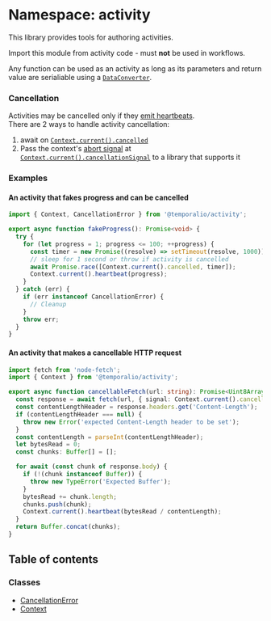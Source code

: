 # Namespace: activity

This library provides tools for authoring activities.

Import this module from activity code - must **not** be used in workflows.

Any function can be used as an activity as long as its parameters and return value are serialiable using a [`DataConverter`](../interfaces/worker.dataconverter.md).

### Cancellation
Activities may be cancelled only if they [emit heartbeats](../classes/activity.context.md#heartbeat).<br/>
There are 2 ways to handle activity cancellation:
1. await on [`Context.current().cancelled`](../classes/activity.context.md#cancelled)
1. Pass the context's [abort signal](https://developer.mozilla.org/en-US/docs/Web/API/AbortSignal) at [`Context.current().cancellationSignal`](../classes/activity.context.md#cancellationsignal) to a library that supports it

### Examples

#### An activity that fakes progress and can be cancelled
```ts
import { Context, CancellationError } from '@temporalio/activity';

export async function fakeProgress(): Promise<void> {
  try {
    for (let progress = 1; progress <= 100; ++progress) {
      const timer = new Promise((resolve) => setTimeout(resolve, 1000));
      // sleep for 1 second or throw if activity is cancelled
      await Promise.race([Context.current().cancelled, timer]);
      Context.current().heartbeat(progress);
    }
  } catch (err) {
    if (err instanceof CancellationError) {
      // Cleanup
    }
    throw err;
  }
}
```

#### An activity that makes a cancellable HTTP request
```ts
import fetch from 'node-fetch';
import { Context } from '@temporalio/activity';

export async function cancellableFetch(url: string): Promise<Uint8Array> {
  const response = await fetch(url, { signal: Context.current().cancellationSignal });
  const contentLengthHeader = response.headers.get('Content-Length');
  if (contentLengthHeader === null) {
    throw new Error('expected Content-Length header to be set');
  }
  const contentLength = parseInt(contentLengthHeader);
  let bytesRead = 0;
  const chunks: Buffer[] = [];

  for await (const chunk of response.body) {
    if (!(chunk instanceof Buffer)) {
      throw new TypeError('Expected Buffer');
    }
    bytesRead += chunk.length;
    chunks.push(chunk);
    Context.current().heartbeat(bytesRead / contentLength);
  }
  return Buffer.concat(chunks);
}
```

## Table of contents

### Classes

- [CancellationError](../classes/activity.cancellationerror.md)
- [Context](../classes/activity.context.md)
